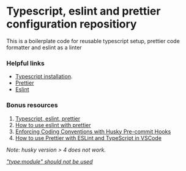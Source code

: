 # Typescript, eslint and prettier configuration repositiory

This is a boilerplate code for reusable typescript setup, prettier code formatter and eslint as a linter

### Helpful links

- [Typescript installation](https://www.typescriptlang.org/download).
- [Prettier](https://prettier.io/)
- [Eslint](https://eslint.org/)

### Bonus resources

1. [Typescript, eslint, prettier](https://moduscreate.com/blog/lint-style-typescript/)
2. [How to use eslint with prettier](https://khalilstemmler.com/blogs/typescript/eslint-for-typescript/)
3. [Enforcing Coding Conventions with Husky Pre-commit Hooks](https://khalilstemmler.com/blogs/tooling/enforcing-husky-precommit-hooks/)
4. [How to use Prettier with ESLint and TypeScript in VSCode](https://khalilstemmler.com/blogs/tooling/prettier/)

*Note: husky version > 4 does not work.*

*["type:module" should not be used](https://stackoverflow.com/a/60998638/14247589)*